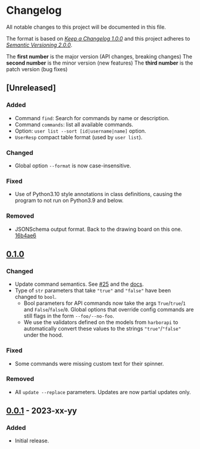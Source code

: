 # Changelog

All notable changes to this project will be documented in this file.

The format is based on [*Keep a Changelog 1.0.0*](https://keepachangelog.com/en/1.0.0/) and this project adheres to [*Semantic Versioning 2.0.0*](https://semver.org/).

The **first number** is the major version (API changes, breaking changes)
The **second number** is the minor version (new features)
The **third number** is the patch version (bug fixes)

<!-- changelog follows -->

## [Unreleased]

### Added

- Command `find`: Search for commands by name or description.
- Command `commands`: list all available commands.
- Option: `user list --sort [id|username|name]` option.
- `UserResp` compact table format (used by `user list`).

### Changed

- Global option `--format` is now case-insensitive.

### Fixed

- Use of Python3.10 style annotations in class definitions, causing the program to not run on Python3.9 and below.

### Removed

- JSONSchema output format. Back to the drawing board on this one. [16b4ae6](https://github.com/pederhan/harbor-cli/commit/16b4ae608dfd41ea4dc9b94df1952d35aa2fd7b2)

## [0.1.0](https://github.com/pederhan/harbor-cli/tree/harbor-cli-v0.1.0)

### Changed

- Update command semantics. See [#25](https://github.com/pederhan/harbor-cli/pull/25) and the [docs](https://pederhan.github.io/harbor-cli/usage/terminology/#actions-terminology).
- Type of `str` parameters that take `"true"` and `"false"` have been changed to `bool`.
  - Bool parameters for API commands now take the args `True`/`true`/`1` and `False`/`false`/`0`. Global options that override config commands are still flags in the form `--foo/--no-foo`.
  - We use the validators defined on the models from `harborapi` to automatically convert these values to the strings `"true"`/`"false"` under the hood.

### Fixed

- Some commands were missing custom text for their spinner.

### Removed

- All `update --replace` parameters. Updates are now partial updates only.

## [0.0.1](https://github.com/pederhan/harbor-cli/tree/harbor-cli-v0.0.1) - 2023-xx-yy

### Added

- Initial release.

<!-- ### Changed -->
<!-- ### Fixed -->
